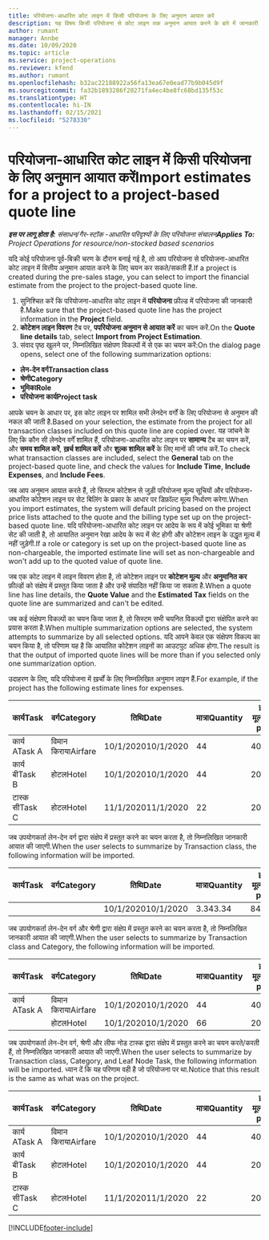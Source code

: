 ```yaml
---
title: परियोजना-आधारित कोट लाइन में किसी परियोजना के लिए अनुमान आयात करें
description: यह विषय किसी परियोजना से कोट लाइन तक अनुमान आयात करने के बारे में जानकारी प्रदान करता है.
author: rumant
manager: Annbe
ms.date: 10/09/2020
ms.topic: article
ms.service: project-operations
ms.reviewer: kfend
ms.author: rumant
ms.openlocfilehash: b32ac22188922a56fa13ea67e0ead77b9b045d9f
ms.sourcegitcommit: fa32b1893286f20271fa4ec4be8fc68bd135f53c
ms.translationtype: HT
ms.contentlocale: hi-IN
ms.lasthandoff: 02/15/2021
ms.locfileid: "5278330"
---
```

# <a name="import-estimates-for-a-project-to-a-project-based-quote-line"></a><span data-ttu-id="7c3df-103">परियोजना-आधारित कोट लाइन में किसी परियोजना के लिए अनुमान आयात करें</span><span class="sxs-lookup"><span data-stu-id="7c3df-103">Import estimates for a project to a project-based quote line</span></span>

<span data-ttu-id="7c3df-104">_**इस पर लागू होता है:** संसाधन/गैर-स्टॉक -आधारित परिदृश्यों के लिए परियोजना संचालन_</span><span class="sxs-lookup"><span data-stu-id="7c3df-104">_**Applies To:** Project Operations for resource/non-stocked based scenarios_</span></span>


<span data-ttu-id="7c3df-105">यदि कोई परियोजना पूर्व-बिक्री चरण के दौरान बनाई गई है, तो आप परियोजना से परियोजना-आधारित कोट लाइन में वित्तीय अनुमान आयात करने के लिए चयन कर सकते/सकती हैं.</span><span class="sxs-lookup"><span data-stu-id="7c3df-105">If a project is created during the pre-sales stage, you can select to import the financial estimate from the project to the project-based quote line.</span></span>

1. <span data-ttu-id="7c3df-106">सुनिश्चित करें कि परियोजना-आधारित कोट लाइन में **परियोजना** फ़ील्ड में परियोजना की जानकारी है.</span><span class="sxs-lookup"><span data-stu-id="7c3df-106">Make sure that the project-based quote line has the project information in the **Project** field.</span></span>
2. <span data-ttu-id="7c3df-107">**कोटेशन लाइन विवरण** टैब पर, **पपरियोजना अनुमान से आयात करें** का चयन करें.</span><span class="sxs-lookup"><span data-stu-id="7c3df-107">On the **Quote line details** tab, select **Import from Project Estimation**.</span></span>
3. <span data-ttu-id="7c3df-108">संवाद पृष्ठ खुलने पर, निम्नलिखित संक्षेपण विकल्पों में से एक का चयन करें:</span><span class="sxs-lookup"><span data-stu-id="7c3df-108">On the dialog page opens, select one of the following summarization options:</span></span>

  - <span data-ttu-id="7c3df-109">**लेन-देन वर्ग**</span><span class="sxs-lookup"><span data-stu-id="7c3df-109">**Transaction class**</span></span>
  - <span data-ttu-id="7c3df-110">**श्रेणी**</span><span class="sxs-lookup"><span data-stu-id="7c3df-110">**Category**</span></span>
  - <span data-ttu-id="7c3df-111">**भूमिका**</span><span class="sxs-lookup"><span data-stu-id="7c3df-111">**Role**</span></span> 
  - <span data-ttu-id="7c3df-112">**परियोजना कार्य**</span><span class="sxs-lookup"><span data-stu-id="7c3df-112">**Project task**</span></span>

<span data-ttu-id="7c3df-113">आपके चयन के आधार पर, इस कोट लाइन पर शामिल सभी लेनदेन वर्गों के लिए परियोजना से अनुमान की नकल की जाती है.</span><span class="sxs-lookup"><span data-stu-id="7c3df-113">Based on your selection, the estimate from the project for all transaction classes included on this quote line are copied over.</span></span> <span data-ttu-id="7c3df-114">यह जांचने के लिए कि कौन सी लेनदेन वर्गें शामिल हैं, परियोजना-आधारित कोट लाइन पर **सामान्य** टैब का चयन करें, और **समय शामिल करें**, **ख़र्च शामिल करें** और **शुल्क शामिल करें** के लिए मानों की जांच करें.</span><span class="sxs-lookup"><span data-stu-id="7c3df-114">To check what transaction classes are included, select the **General** tab on the project-based quote line, and check the values for **Include Time**, **Include Expenses**, and **Include Fees**.</span></span>

<span data-ttu-id="7c3df-115">जब आप अनुमान आयात करते हैं, तो सिस्टम कोटेशन से जुड़ी परियोजना मूल्य सूचियों और परियोजना-आधारित कोटेशन लाइन पर सेट बिलिंग के प्रकार के आधार पर डिफ़ॉल्ट मूल्य निर्धारण करेगा.</span><span class="sxs-lookup"><span data-stu-id="7c3df-115">When you import estimates, the system will default pricing based on the project price lists attached to the quote and the billing type set up on the project-based quote line.</span></span> <span data-ttu-id="7c3df-116">यदि परियोजना-आधारित कोट लाइन पर आदेय के रूप में कोई भूमिका या श्रेणी सेट की जाती है, तो आयातित अनुमान रेखा आदेय के रूप में सेट होगी और कोटेशन लाइन के उद्धृत मूल्य में नहीं जुड़ेगी.</span><span class="sxs-lookup"><span data-stu-id="7c3df-116">If a role or category is set up on the project-based quote line as non-chargeable, the imported estimate line will set as non-chargeable and won't add up to the quoted value of quote line.</span></span>

<span data-ttu-id="7c3df-117">जब एक कोट लाइन में लाइन विवरण होता है, तो कोटेशन लाइन पर **कोटेशन मूल्य** और **अनुमानित कर** फ़ील्डों को संक्षेप में प्रस्तुत किया जाता है और उन्हें संपादित नहीं किया जा सकता है.</span><span class="sxs-lookup"><span data-stu-id="7c3df-117">When a quote line has line details, the **Quote Value** and the **Estimated Tax** fields on the quote line are summarized and can't be edited.</span></span>

<span data-ttu-id="7c3df-118">जब कई संक्षेपण विकल्पों का चयन किया जाता है, तो सिस्टम सभी चयनित विकल्पों द्वारा संक्षेपित करने का प्रयास करता है.</span><span class="sxs-lookup"><span data-stu-id="7c3df-118">When multiple summarization options are selected, the system attempts to summarize by all selected options.</span></span> <span data-ttu-id="7c3df-119">यदि आपने केवल एक संक्षेपण विकल्प का चयन किया है, तो परिणाम यह है कि आयातित कोटेशन लाइनों का आउटपुट अधिक होगा.</span><span class="sxs-lookup"><span data-stu-id="7c3df-119">The result is that the output of imported quote lines will be more than if you selected only one summarization option.</span></span>

<span data-ttu-id="7c3df-120">उदाहरण के लिए, यदि परियोजना में ख़र्चों के लिए निम्नलिखित अनुमान लाइन हैं.</span><span class="sxs-lookup"><span data-stu-id="7c3df-120">For example, if the project has the following estimate lines for expenses.</span></span>

| <span data-ttu-id="7c3df-121">कार्य</span><span class="sxs-lookup"><span data-stu-id="7c3df-121">Task</span></span> | <span data-ttu-id="7c3df-122">वर्ग</span><span class="sxs-lookup"><span data-stu-id="7c3df-122">Category</span></span> | <span data-ttu-id="7c3df-123">तिथि</span><span class="sxs-lookup"><span data-stu-id="7c3df-123">Date</span></span> | <span data-ttu-id="7c3df-124">मात्रा</span><span class="sxs-lookup"><span data-stu-id="7c3df-124">Quantity</span></span> | <span data-ttu-id="7c3df-125">इकाई मूल्य</span><span class="sxs-lookup"><span data-stu-id="7c3df-125">Unit price</span></span> | <span data-ttu-id="7c3df-126">राशि</span><span class="sxs-lookup"><span data-stu-id="7c3df-126">Amount</span></span> |
| --- | --- | --- | --- | --- | --- |
| <span data-ttu-id="7c3df-127">कार्य A</span><span class="sxs-lookup"><span data-stu-id="7c3df-127">Task A</span></span> | <span data-ttu-id="7c3df-128">विमान किराया</span><span class="sxs-lookup"><span data-stu-id="7c3df-128">Airfare</span></span> | <span data-ttu-id="7c3df-129">10/1/2020</span><span class="sxs-lookup"><span data-stu-id="7c3df-129">10/1/2020</span></span> | <span data-ttu-id="7c3df-130">4</span><span class="sxs-lookup"><span data-stu-id="7c3df-130">4</span></span> | <span data-ttu-id="7c3df-131">400</span><span class="sxs-lookup"><span data-stu-id="7c3df-131">400</span></span> | <span data-ttu-id="7c3df-132">1600</span><span class="sxs-lookup"><span data-stu-id="7c3df-132">1600</span></span> |
| <span data-ttu-id="7c3df-133">कार्य बी</span><span class="sxs-lookup"><span data-stu-id="7c3df-133">Task B</span></span> | <span data-ttu-id="7c3df-134">होटल</span><span class="sxs-lookup"><span data-stu-id="7c3df-134">Hotel</span></span> | <span data-ttu-id="7c3df-135">10/1/2020</span><span class="sxs-lookup"><span data-stu-id="7c3df-135">10/1/2020</span></span> | <span data-ttu-id="7c3df-136">4</span><span class="sxs-lookup"><span data-stu-id="7c3df-136">4</span></span> | <span data-ttu-id="7c3df-137">200</span><span class="sxs-lookup"><span data-stu-id="7c3df-137">200</span></span> | <span data-ttu-id="7c3df-138">800</span><span class="sxs-lookup"><span data-stu-id="7c3df-138">800</span></span> |
| <span data-ttu-id="7c3df-139">टास्क सी</span><span class="sxs-lookup"><span data-stu-id="7c3df-139">Task C</span></span> | <span data-ttu-id="7c3df-140">होटल</span><span class="sxs-lookup"><span data-stu-id="7c3df-140">Hotel</span></span> | <span data-ttu-id="7c3df-141">11/1/2020</span><span class="sxs-lookup"><span data-stu-id="7c3df-141">11/1/2020</span></span> | <span data-ttu-id="7c3df-142">2</span><span class="sxs-lookup"><span data-stu-id="7c3df-142">2</span></span> | <span data-ttu-id="7c3df-143">200</span><span class="sxs-lookup"><span data-stu-id="7c3df-143">200</span></span> | <span data-ttu-id="7c3df-144">400</span><span class="sxs-lookup"><span data-stu-id="7c3df-144">400</span></span> |

<span data-ttu-id="7c3df-145">जब उपयोगकर्ता लेन-देन वर्ग द्वारा संक्षेप में प्रस्तुत करने का चयन करता है, तो निम्नलिखित जानकारी आयात की जाएगी.</span><span class="sxs-lookup"><span data-stu-id="7c3df-145">When the user selects to summarize by Transaction class, the following information will be imported.</span></span>

| <span data-ttu-id="7c3df-146">कार्य</span><span class="sxs-lookup"><span data-stu-id="7c3df-146">Task</span></span> | <span data-ttu-id="7c3df-147">वर्ग</span><span class="sxs-lookup"><span data-stu-id="7c3df-147">Category</span></span> | <span data-ttu-id="7c3df-148">तिथि</span><span class="sxs-lookup"><span data-stu-id="7c3df-148">Date</span></span> | <span data-ttu-id="7c3df-149">मात्रा</span><span class="sxs-lookup"><span data-stu-id="7c3df-149">Quantity</span></span> | <span data-ttu-id="7c3df-150">इकाई मूल्य</span><span class="sxs-lookup"><span data-stu-id="7c3df-150">Unit price</span></span> | <span data-ttu-id="7c3df-151">राशि</span><span class="sxs-lookup"><span data-stu-id="7c3df-151">Amount</span></span> |
| --- | --- | --- | --- | --- | --- |
| | | <span data-ttu-id="7c3df-152">10/1/2020</span><span class="sxs-lookup"><span data-stu-id="7c3df-152">10/1/2020</span></span> | <span data-ttu-id="7c3df-153">3.34</span><span class="sxs-lookup"><span data-stu-id="7c3df-153">3.34</span></span> | <span data-ttu-id="7c3df-154">840</span><span class="sxs-lookup"><span data-stu-id="7c3df-154">840</span></span> | <span data-ttu-id="7c3df-155">2800</span><span class="sxs-lookup"><span data-stu-id="7c3df-155">2800</span></span> |

<span data-ttu-id="7c3df-156">जब उपयोगकर्ता लेन-देन वर्ग और श्रेणी द्वारा संक्षेप में प्रस्तुत करने का चयन करता है, तो निम्नलिखित जानकारी आयात की जाएगी.</span><span class="sxs-lookup"><span data-stu-id="7c3df-156">When the user selects to summarize by Transaction class and Category, the following information will be imported.</span></span>

| <span data-ttu-id="7c3df-157">कार्य</span><span class="sxs-lookup"><span data-stu-id="7c3df-157">Task</span></span> | <span data-ttu-id="7c3df-158">वर्ग</span><span class="sxs-lookup"><span data-stu-id="7c3df-158">Category</span></span> | <span data-ttu-id="7c3df-159">तिथि</span><span class="sxs-lookup"><span data-stu-id="7c3df-159">Date</span></span> | <span data-ttu-id="7c3df-160">मात्रा</span><span class="sxs-lookup"><span data-stu-id="7c3df-160">Quantity</span></span> | <span data-ttu-id="7c3df-161">इकाई मूल्य</span><span class="sxs-lookup"><span data-stu-id="7c3df-161">Unit price</span></span> | <span data-ttu-id="7c3df-162">राशि</span><span class="sxs-lookup"><span data-stu-id="7c3df-162">Amount</span></span> |
| --- | --- | --- | --- | --- | --- |
| <span data-ttu-id="7c3df-163">कार्य A</span><span class="sxs-lookup"><span data-stu-id="7c3df-163">Task A</span></span> | <span data-ttu-id="7c3df-164">विमान किराया</span><span class="sxs-lookup"><span data-stu-id="7c3df-164">Airfare</span></span> | <span data-ttu-id="7c3df-165">10/1/2020</span><span class="sxs-lookup"><span data-stu-id="7c3df-165">10/1/2020</span></span> | <span data-ttu-id="7c3df-166">4</span><span class="sxs-lookup"><span data-stu-id="7c3df-166">4</span></span> | <span data-ttu-id="7c3df-167">400</span><span class="sxs-lookup"><span data-stu-id="7c3df-167">400</span></span> | <span data-ttu-id="7c3df-168">1600</span><span class="sxs-lookup"><span data-stu-id="7c3df-168">1600</span></span> |
| | <span data-ttu-id="7c3df-169">होटल</span><span class="sxs-lookup"><span data-stu-id="7c3df-169">Hotel</span></span> | <span data-ttu-id="7c3df-170">10/1/2020</span><span class="sxs-lookup"><span data-stu-id="7c3df-170">10/1/2020</span></span> | <span data-ttu-id="7c3df-171">6</span><span class="sxs-lookup"><span data-stu-id="7c3df-171">6</span></span> | <span data-ttu-id="7c3df-172">200</span><span class="sxs-lookup"><span data-stu-id="7c3df-172">200</span></span> | <span data-ttu-id="7c3df-173">1200</span><span class="sxs-lookup"><span data-stu-id="7c3df-173">1200</span></span> |

<span data-ttu-id="7c3df-174">जब उपयोगकर्ता लेन-देन वर्ग, श्रेणी और लीफ नोड टास्क द्वारा संक्षेप में प्रस्तुत करने का चयन करते/करती हैं, तो निम्नलिखित जानकारी आयात की जाएगी.</span><span class="sxs-lookup"><span data-stu-id="7c3df-174">When the user selects to summarize by Transaction class, Category, and Leaf Node Task, the following information will be imported.</span></span> <span data-ttu-id="7c3df-175">ध्यान दें कि यह परिणाम वही है जो परियोजना पर था.</span><span class="sxs-lookup"><span data-stu-id="7c3df-175">Notice that this result is the same as what was on the project.</span></span>

| <span data-ttu-id="7c3df-176">कार्य</span><span class="sxs-lookup"><span data-stu-id="7c3df-176">Task</span></span> | <span data-ttu-id="7c3df-177">वर्ग</span><span class="sxs-lookup"><span data-stu-id="7c3df-177">Category</span></span> | <span data-ttu-id="7c3df-178">तिथि</span><span class="sxs-lookup"><span data-stu-id="7c3df-178">Date</span></span> | <span data-ttu-id="7c3df-179">मात्रा</span><span class="sxs-lookup"><span data-stu-id="7c3df-179">Quantity</span></span> | <span data-ttu-id="7c3df-180">इकाई मूल्य</span><span class="sxs-lookup"><span data-stu-id="7c3df-180">Unit price</span></span> | <span data-ttu-id="7c3df-181">राशि</span><span class="sxs-lookup"><span data-stu-id="7c3df-181">Amount</span></span> |
| --- | --- | --- | --- | --- | --- |
| <span data-ttu-id="7c3df-182">कार्य A</span><span class="sxs-lookup"><span data-stu-id="7c3df-182">Task A</span></span> | <span data-ttu-id="7c3df-183">विमान किराया</span><span class="sxs-lookup"><span data-stu-id="7c3df-183">Airfare</span></span> | <span data-ttu-id="7c3df-184">10/1/2020</span><span class="sxs-lookup"><span data-stu-id="7c3df-184">10/1/2020</span></span> | <span data-ttu-id="7c3df-185">4</span><span class="sxs-lookup"><span data-stu-id="7c3df-185">4</span></span> | <span data-ttu-id="7c3df-186">400</span><span class="sxs-lookup"><span data-stu-id="7c3df-186">400</span></span> | <span data-ttu-id="7c3df-187">1600</span><span class="sxs-lookup"><span data-stu-id="7c3df-187">1600</span></span> |
| <span data-ttu-id="7c3df-188">कार्य बी</span><span class="sxs-lookup"><span data-stu-id="7c3df-188">Task B</span></span> | <span data-ttu-id="7c3df-189">होटल</span><span class="sxs-lookup"><span data-stu-id="7c3df-189">Hotel</span></span> | <span data-ttu-id="7c3df-190">10/1/2020</span><span class="sxs-lookup"><span data-stu-id="7c3df-190">10/1/2020</span></span> | <span data-ttu-id="7c3df-191">4</span><span class="sxs-lookup"><span data-stu-id="7c3df-191">4</span></span> | <span data-ttu-id="7c3df-192">200</span><span class="sxs-lookup"><span data-stu-id="7c3df-192">200</span></span> | <span data-ttu-id="7c3df-193">800</span><span class="sxs-lookup"><span data-stu-id="7c3df-193">800</span></span> |
| <span data-ttu-id="7c3df-194">टास्क सी</span><span class="sxs-lookup"><span data-stu-id="7c3df-194">Task C</span></span> | <span data-ttu-id="7c3df-195">होटल</span><span class="sxs-lookup"><span data-stu-id="7c3df-195">Hotel</span></span> | <span data-ttu-id="7c3df-196">11/1/2020</span><span class="sxs-lookup"><span data-stu-id="7c3df-196">11/1/2020</span></span> | <span data-ttu-id="7c3df-197">2</span><span class="sxs-lookup"><span data-stu-id="7c3df-197">2</span></span> | <span data-ttu-id="7c3df-198">200</span><span class="sxs-lookup"><span data-stu-id="7c3df-198">200</span></span> | <span data-ttu-id="7c3df-199">400</span><span class="sxs-lookup"><span data-stu-id="7c3df-199">400</span></span> |


[!INCLUDE[footer-include](../includes/footer-banner.md)]